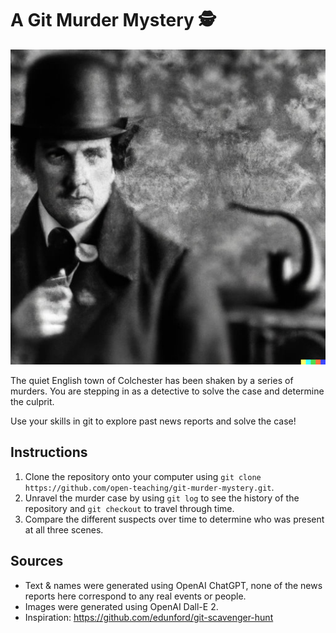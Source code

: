 # A Git Murder Mystery 🕵️

![An image of an old English detective](./detective.jpg)

The quiet English town of Colchester has been shaken by a series of murders. You are stepping in as a detective to solve the case and determine the culprit.

Use your skills in git to explore past news reports and solve the case!

## Instructions

1. Clone the repository onto your computer using `git clone https://github.com/open-teaching/git-murder-mystery.git`.
2. Unravel the murder case by using `git log` to see the history of the repository and `git checkout` to travel through time.
3. Compare the different suspects over time to determine who was present at all three scenes.

## Sources

- Text & names were generated using OpenAI ChatGPT, none of the news reports here correspond to any real events or people.
- Images were generated using OpenAI Dall-E 2.
- Inspiration: https://github.com/edunford/git-scavenger-hunt
